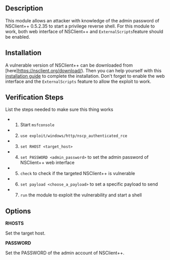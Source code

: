 ## Description

This module allows an attacker with knowledge of the admin password of NSClient++ 0.5.2.35 to start a privilege reverse shell.
For this module to work, both web interface of NSClient++ and `ExternalScripts`feature
should be enabled.

## Installation

A vulnerable version of NSClient++ can be downloaded from [here]https://nsclient.org/download/). Then you can help yourself with this [installation guide](https://docs.nsclient.org/api/rest/) to complete the installation. Don't forget to enable the web interface and the `ExternalScripts` feature to allow the exploit to work.

## Verification Steps

List the steps needed to make sure this thing works

- 1. Start `msfconsole`
- 2. `use exploit/windows/http/nscp_authenticated_rce`
- 3. `set RHOST <target_host>`
- 4. `set PASSWORD <admin_password>` to set the admin password of NSClient++ web interface
- 5. `check` to check if the targeted NSClient++ is vulnerable
- 6. `set payload <choose_a_payload>` to set a specific payload to send
- 7. `run` the module to exploit the vulnerability and start a shell

## Options

**RHOSTS**

Set the target host.

**PASSWORD**

Set the PASSWORD of the admin account of NSClient++.